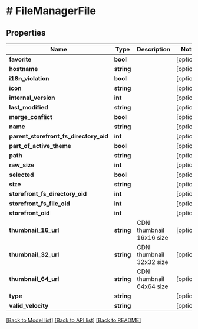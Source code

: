 # # FileManagerFile

## Properties

Name | Type | Description | Notes
------------ | ------------- | ------------- | -------------
**favorite** | **bool** |  | [optional]
**hostname** | **string** |  | [optional]
**i18n_violation** | **bool** |  | [optional]
**icon** | **string** |  | [optional]
**internal_version** | **int** |  | [optional]
**last_modified** | **string** |  | [optional]
**merge_conflict** | **bool** |  | [optional]
**name** | **string** |  | [optional]
**parent_storefront_fs_directory_oid** | **int** |  | [optional]
**part_of_active_theme** | **bool** |  | [optional]
**path** | **string** |  | [optional]
**raw_size** | **int** |  | [optional]
**selected** | **bool** |  | [optional]
**size** | **string** |  | [optional]
**storefront_fs_directory_oid** | **int** |  | [optional]
**storefront_fs_file_oid** | **int** |  | [optional]
**storefront_oid** | **int** |  | [optional]
**thumbnail_16_url** | **string** | CDN thumbnail 16x16 size | [optional]
**thumbnail_32_url** | **string** | CDN thumbnail 32x32 size | [optional]
**thumbnail_64_url** | **string** | CDN thumbnail 64x64 size | [optional]
**type** | **string** |  | [optional]
**valid_velocity** | **string** |  | [optional]

[[Back to Model list]](../../README.md#models) [[Back to API list]](../../README.md#endpoints) [[Back to README]](../../README.md)
